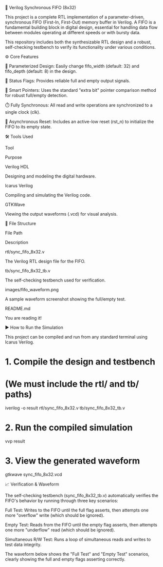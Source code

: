 💾 Verilog Synchronous FIFO (8x32)

This project is a complete RTL implementation of a parameter-driven, synchronous FIFO (First-In, First-Out) memory buffer in Verilog. A FIFO is a fundamental building block in digital design, essential for handling data flow between modules operating at different speeds or with bursty data.

This repository includes both the synthesizable RTL design and a robust, self-checking testbench to verify its functionality under various conditions.

⚙️ Core Features

📏 Parameterized Design: Easily change fifo_width (default: 32) and fifo_depth (default: 8) in the design.

🚩 Status Flags: Provides reliable full and empty output signals.

🧠 Smart Pointers: Uses the standard "extra bit" pointer comparison method for robust full/empty detection.

⏱️ Fully Synchronous: All read and write operations are synchronized to a single clock (clk).

🔄 Asynchronous Reset: Includes an active-low reset (rst_n) to initialize the FIFO to its empty state.

🛠️ Tools Used

Tool

Purpose

Verilog HDL

Designing and modeling the digital hardware.

Icarus Verilog

Compiling and simulating the Verilog code.

GTKWave

Viewing the output waveforms (.vcd) for visual analysis.

📄 File Structure

File Path

Description

rtl/sync_fifo_8x32.v

The Verilog RTL design file for the FIFO.

tb/sync_fifo_8x32_tb.v

The self-checking testbench used for verification.

images/fifo_waveform.png

A sample waveform screenshot showing the full/empty test.

README.md

You are reading it!

▶️ How to Run the Simulation

This project can be compiled and run from any standard terminal using Icarus Verilog.

# 1. Compile the design and testbench
#    (We must include the rtl/ and tb/ paths)
iverilog -o result rtl/sync_fifo_8x32.v tb/sync_fifo_8x32_tb.v

# 2. Run the compiled simulation
vvp result

# 3. View the generated waveform
gtkwave sync_fifo_8x32.vcd




📈 Verification & Waveform

The self-checking testbench (sync_fifo_8x32_tb.v) automatically verifies the FIFO's behavior by running through three key scenarios:

Full Test: Writes to the FIFO until the full flag asserts, then attempts one more "overflow" write (which should be ignored).

Empty Test: Reads from the FIFO until the empty flag asserts, then attempts one more "underflow" read (which should be ignored).

Simultaneous R/W Test: Runs a loop of simultaneous reads and writes to test data integrity.

The waveform below shows the "Full Test" and "Empty Test" scenarios, clearly showing the full and empty flags asserting correctly.